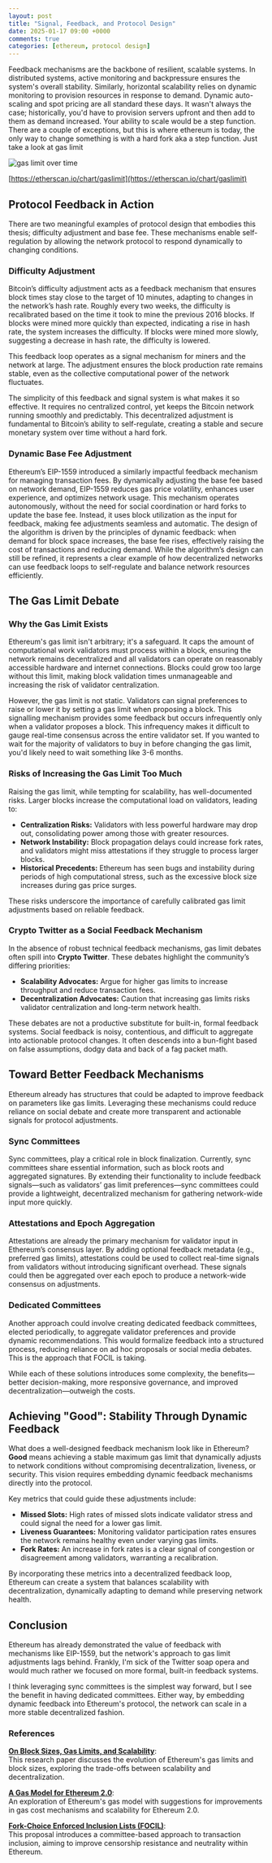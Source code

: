 ```yaml
---
layout: post
title: "Signal, Feedback, and Protocol Design"
date: 2025-01-17 09:00 +0000
comments: true
categories: [ethereum, protocol design]
---
```


Feedback mechanisms are the backbone of resilient, scalable systems. In distributed systems, active monitoring and backpressure ensures the system's overall stability. Similarly, horizontal scalability relies on dynamic monitoring to provision resources in response to demand. Dynamic auto-scaling and spot pricing are all standard these days. It wasn't always the case; historically, you'd have to provision servers upfront and then add to them as demand increased. Your ability to scale would be a step function. There are a couple of exceptions, but this is where ethereum is today, the only way to change something is with a hard fork aka a step function. Just take a look at gas limit 

![gas limit over time](assets/img/blog/signal-feedback-and-protocol-design/gas-limit.png)

[https://etherscan.io/chart/gaslimit](https://etherscan.io/chart/gaslimit)


## Protocol Feedback in Action

There are two meaningful examples of protocol design that embodies this thesis; difficulty adjustment and base fee. These mechanisms enable self-regulation by allowing the network protocol to respond dynamically to changing conditions.

### Difficulty Adjustment 

Bitcoin’s difficulty adjustment acts as a feedback mechanism that ensures block times stay close to the target of 10 minutes, adapting to changes in the network’s hash rate. Roughly every two weeks, the difficulty is recalibrated based on the time it took to mine the previous 2016 blocks. If blocks were mined more quickly than expected, indicating a rise in hash rate, the system increases the difficulty. If blocks were mined more slowly, suggesting a decrease in hash rate, the difficulty is lowered.

This feedback loop operates as a signal mechanism for miners and the network at large. The adjustment ensures the block production rate remains stable, even as the collective computational power of the network fluctuates. 

The simplicity of this feedback and signal system is what makes it so effective. It requires no centralized control, yet keeps the Bitcoin network running smoothly and predictably. This decentralized adjustment is fundamental to Bitcoin’s ability to self-regulate, creating a stable and secure monetary system over time without a hard fork.

### Dynamic Base Fee Adjustment 

Ethereum’s EIP-1559 introduced a similarly impactful feedback mechanism for managing transaction fees. By dynamically adjusting the base fee based on network demand, EIP-1559 reduces gas price volatility, enhances user experience, and optimizes network usage. This mechanism operates autonomously, without the need for social coordination or hard forks to update the base fee. Instead, it uses block utilization as the input for feedback, making fee adjustments seamless and automatic. The design of the algorithm is driven by the principles of dynamic feedback: when demand for block space increases, the base fee rises, effectively raising the cost of transactions and reducing demand. While the algorithm’s design can still be refined, it represents a clear example of how decentralized networks can use feedback loops to self-regulate and balance network resources efficiently.


## The Gas Limit Debate

### Why the Gas Limit Exists
Ethereum's gas limit isn't arbitrary; it's a safeguard. It caps the amount of computational work validators must process within a block, ensuring the network remains decentralized and all validators can operate on reasonably accessible hardware and internet connections. Blocks could grow too large without this limit, making block validation times unmanageable and increasing the risk of validator centralization.

However, the gas limit is not static. Validators can signal preferences to raise or lower it by setting a gas limit when proposing a block. This signalling mechanism provides some feedback but occurs infrequently only when a validator proposes a block. This infrequency makes it difficult to gauge real-time consensus across the entire validator set. If you wanted to wait for the majority of validators to buy in before changing the gas limit, you'd likely need to wait something like 3-6 months.

### Risks of Increasing the Gas Limit Too Much
Raising the gas limit, while tempting for scalability, has well-documented risks. Larger blocks increase the computational load on validators, leading to:  
- **Centralization Risks:** Validators with less powerful hardware may drop out, consolidating power among those with greater resources.  
- **Network Instability:** Block propagation delays could increase fork rates, and validators might miss attestations if they struggle to process larger blocks.  
- **Historical Precedents:** Ethereum has seen bugs and instability during periods of high computational stress, such as the excessive block size increases during gas price surges.

These risks underscore the importance of carefully calibrated gas limit adjustments based on reliable feedback.

### Crypto Twitter as a Social Feedback Mechanism
In the absence of robust technical feedback mechanisms, gas limit debates often spill into **Crypto Twitter**. These debates highlight the community’s differing priorities:  
- **Scalability Advocates:** Argue for higher gas limits to increase throughput and reduce transaction fees.  
- **Decentralization Advocates:** Caution that increasing gas limits risks validator centralization and long-term network health.  

These debates are not a productive substitute for built-in, formal feedback systems. Social feedback is noisy, contentious, and difficult to aggregate into actionable protocol changes. It often descends into a bun-fight based on false assumptions, dodgy data and back of a fag packet math.


## Toward Better Feedback Mechanisms

Ethereum already has structures that could be adapted to improve feedback on parameters like gas limits. Leveraging these mechanisms could reduce reliance on social debate and create more transparent and actionable signals for protocol adjustments.

### Sync Committees
Sync committees, play a critical role in block finalization. Currently, sync committees share essential information, such as block roots and aggregated signatures. By extending their functionality to include feedback signals—such as validators’ gas limit preferences—sync committees could provide a lightweight, decentralized mechanism for gathering network-wide input more quickly.

### Attestations and Epoch Aggregation
Attestations are already the primary mechanism for validator input in Ethereum’s consensus layer. By adding optional feedback metadata (e.g., preferred gas limits), attestations could be used to collect real-time signals from validators without introducing significant overhead. These signals could then be aggregated over each epoch to produce a network-wide consensus on adjustments.  

### Dedicated Committees 
Another approach could involve creating dedicated feedback committees, elected periodically, to aggregate validator preferences and provide dynamic recommendations. This would formalize feedback into a structured process, reducing reliance on ad hoc proposals or social media debates. This is the approach that FOCIL is taking.

While each of these solutions introduces some complexity, the benefits—better decision-making, more responsive governance, and improved decentralization—outweigh the costs.

## Achieving "Good": Stability Through Dynamic Feedback

What does a well-designed feedback mechanism look like in Ethereum? **Good** means achieving a stable maximum gas limit that dynamically adjusts to network conditions without compromising decentralization, liveness, or security. This vision requires embedding dynamic feedback mechanisms directly into the protocol.

Key metrics that could guide these adjustments include:  
- **Missed Slots:** High rates of missed slots indicate validator stress and could signal the need for a lower gas limit.  
- **Liveness Guarantees:** Monitoring validator participation rates ensures the network remains healthy even under varying gas limits.  
- **Fork Rates:** An increase in fork rates is a clear signal of congestion or disagreement among validators, warranting a recalibration.  

By incorporating these metrics into a decentralized feedback loop, Ethereum can create a system that balances scalability with decentralization, dynamically adapting to demand while preserving network health. 


## Conclusion

Ethereum has already demonstrated the value of feedback with mechanisms like EIP-1559, but the network's approach to gas limit adjustments lags behind. Frankly, I'm sick of the Twitter soap opera and would much rather we focused on more formal, built-in feedback systems.

I think leveraging sync committees is the simplest way forward, but I see the benefit in having dedicated committees. Either way, by embedding dynamic feedback into Ethereum's protocol, the network can scale in a more stable decentralized fashion.


### References

**[On Block Sizes, Gas Limits, and Scalability](https://ethresear.ch/t/on-block-sizes-gas-limits-and-scalability/18444)**:  
   This research paper discusses the evolution of Ethereum's gas limits and block sizes, exploring the trade-offs between scalability and decentralization.  
   

**[A Gas Model for Ethereum 2.0](https://ethresear.ch/t/a-gas-model-for-ethereum-2-0/19989)**:  
   An exploration of Ethereum's gas model with suggestions for improvements in gas cost mechanisms and scalability for Ethereum 2.0. 
   

**[Fork-Choice Enforced Inclusion Lists (FOCIL)](https://ethresear.ch/t/fork-choice-enforced-inclusion-lists-focil-a-simple-committee-based-inclusion-list-proposal/19870)**:  
   This proposal introduces a committee-based approach to transaction inclusion, aiming to improve censorship resistance and neutrality within Ethereum.  